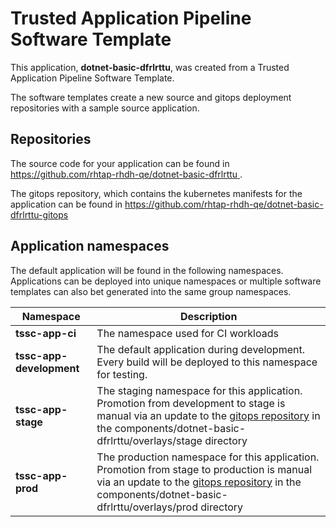 # Trusted Application Pipeline Software Template

This application, **dotnet-basic-dfrlrttu**, was created from a Trusted Application Pipeline Software Template.

The software templates create a new source and gitops deployment repositories with a sample source application. 

## Repositories

The source code for your application can be found in [https://github.com/rhtap-rhdh-qe/dotnet-basic-dfrlrttu ](https://github.com/rhtap-rhdh-qe/dotnet-basic-dfrlrttu ).
 
The gitops repository, which contains the kubernetes manifests for the application can be found in 
[https://github.com/rhtap-rhdh-qe/dotnet-basic-dfrlrttu-gitops ](https://github.com/rhtap-rhdh-qe/dotnet-basic-dfrlrttu-gitops ) 

## Application namespaces 

The default application will be found in the following namespaces. Applications can be deployed into unique namespaces or multiple software templates can also bet generated into the same group namespaces.  

|  Namespace   |  Description   |  
| -------- | -------- |
| **tssc-app-ci** | The namespace used for CI workloads |
| **tssc-app-development** | The default application during development. Every build will be deployed to this namespace for testing. |
| **tssc-app-stage** | The staging namespace for this application. Promotion from development to stage is manual via an update to the [gitops repository](https://github.com/rhtap-rhdh-qe/dotnet-basic-dfrlrttu-gitops ) in the components/dotnet-basic-dfrlrttu/overlays/stage directory |
| **tssc-app-prod** | The production namespace for this application. Promotion from stage to production is manual via an update to the [gitops repository](https://github.com/rhtap-rhdh-qe/dotnet-basic-dfrlrttu-gitops ) in the components/dotnet-basic-dfrlrttu/overlays/prod directory |